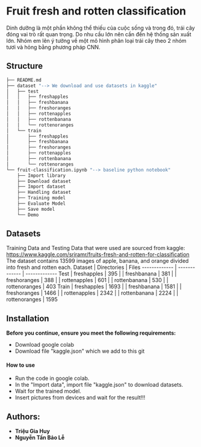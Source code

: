 # Fruit fresh and rotten classification

Dinh dưỡng là một phần không thể thiếu của cuộc sống và trong đó, trái cây đóng vai trò rất quan trọng. Do nhu cầu lớn nên cần đến hệ thống sản xuất lớn. Nhóm em lên ý tưởng về một mô hình phân loại trái cây theo 2 nhóm tươi và hỏng bằng phương pháp CNN.

## Structure
```bash
├── README.md
├── dataset "--> We download and use datasets in kaggle"
│   ├── test
│   │   ├── freshapples
│   │   ├── freshbanana
│   │   ├── freshoranges
│   │   ├── rottenapples
│   │   ├── rottenbanana
│   │   └── rottenoranges
│   └── train
│       ├── freshapples
│       ├── freshbanana
│       ├── freshoranges
│       ├── rottenapples
│       ├── rottenbanana
│       └── rottenoranges
└── fruit-classification.ipynb "--> baseline python notebook"
    ├── Import library
    ├── Download dataset
    ├── Import dataset
    ├── Handling dataset
    ├── Training model
    ├── Evaluate Model
    ├── Save model
    └── Demo
```

## Datasets
Training Data and Testing Data that were used are sourced from kaggle: https://www.kaggle.com/sriramr/fruits-fresh-and-rotten-for-classification <br/> The dataset contains 13599 images of apple, banana, and orange divided into fresh and rotten each.
Dataset       | Directories     | Files
------------- | -------------   | -------------
Test          | freshapples     | 395
|             | freshbanana     | 381
|             | freshoranges    | 388
|             | rottenapples    | 601
|             | rottenbanana    | 530
|             | rottenoranges   | 403
Train         | freshapples     | 1693
|             | freshbanana     | 1581
|             | freshoranges    | 1466
|             | rottenapples    | 2342
|             | rottenbanana    | 2224
|             | rottenoranges   | 1595


## Installation

**Before you continue, ensure you meet the following requirements:**
- Download google colab
- Download file "kaggle.json" which we add to this git

#### How to use
- Run the code in google colab.
- In the "Import data", import file "kaggle.json" to download datasets.
- Wait for the trained model.
- Insert pictures from devices and wait for the result!!!

## Authors:
- **Triệu Gia Huy**
- **Nguyễn Tấn Bảo Lễ**
